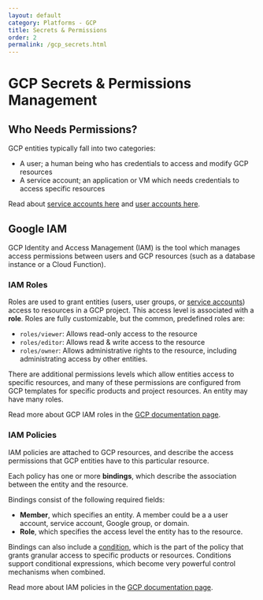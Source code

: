 ```yaml
---
layout: default
category: Platforms - GCP
title: Secrets & Permissions
order: 2
permalink: /gcp_secrets.html
---
```


# GCP Secrets & Permissions Management

## Who Needs Permissions?

GCP entities typically fall into two categories:

* A user; a human being who has credentials to access and modify GCP resources
* A service account; an application or VM which needs credentials to access specific resources

Read about [service accounts here](https://cloud.google.com/iam/docs/service-accounts) and [user accounts here](https://cloud.google.com/iam/docs/quickstart).

## Google IAM

GCP Identity and Access Management (IAM) is the tool which manages access permissions between users and GCP resources (such as a database instance or a Cloud Function).

### IAM Roles 

Roles are used to grant entities (users, user groups, or [service accounts](https://cloud.google.com/iam/docs/service-accounts)) access to resources in a GCP project. This access level is associated with a **role**. Roles are fully customizable, but the common, predefined roles are:

* `roles/viewer`: Allows read-only access to the resource
* `roles/editor`: Allows read & write access to the resource
* `roles/owner`: Allows administrative rights to the resource, including administrating access by other entities.

There are additional permissions levels which allow entities access to specific resources, and many of these permissions are configured from GCP templates for specific products and project resources. An entity may have many roles.

Read more about GCP IAM roles in the [GCP documentation page](https://cloud.google.com/iam/docs/understanding-roles).

### IAM Policies

IAM policies are attached to GCP resources, and describe the access permissions that GCP entities have to this particular resource.

Each policy has one or more **bindings**, which describe the association between the entity and the resource.

Bindings consist of the following required fields:

* **Member**, which specifies an entity. A member could be a a user account, service account, Google group, or domain.
* **Role**, which specifies the access level the entity has to the resource.

Bindings can also include a [condition](https://cloud.google.com/iam/docs/conditions-overview), which is the part of the policy that grants granular access to specific products or resources. Conditions support conditional expressions, which become very powerful control mechanisms when combined.

Read more about IAM policies in the [GCP documentation page](https://cloud.google.com/iam/docs/policies).
